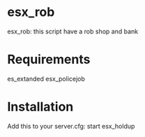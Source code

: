 # esx_rob
esx_rob: this script have a rob shop and bank     

# Requirements
es_extanded
esx_policejob

# Installation
Add this to your server.cfg:
start esx_holdup

